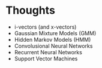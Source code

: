 # Thoughts

- i-vectors (and x-vectors)
- Gaussian Mixture Models (GMM)
- Hidden Markov Models (HMM)
- Convolusional Neural Networks
- Recurrent Neural Networks
- Support Vector Machines